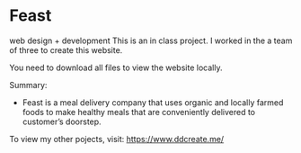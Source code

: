 # Feast
web design + development
This is an in class project. I worked in the a team of three to create this website. 

You need to download all files to view the website locally.

Summary: 
- Feast is a meal delivery company that uses organic and locally farmed foods to make healthy meals that are conveniently     delivered to customer’s doorstep.

To view my other pojects, visit: https://www.ddcreate.me/
